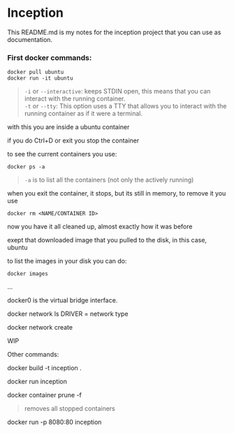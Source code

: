 # Inception
This README.md is my notes for the inception project that you can use as documentation.

### First docker commands:
```
docker pull ubuntu
docker run -it ubuntu
```
> `-i` or `--interactive`: keeps STDIN open, this means that you can interact with the running container.  
`-t` or `--tty`: This option uses a TTY that allows you to interact with the running container as if it were a terminal.

with this you are inside a ubuntu container

if you do Ctrl+D or exit you stop the container

to see the current containers you use:

`docker ps -a`
> `-a` is to list all the containers (not only the actively running)

when you exit the container, it stops, but its still in memory, to remove it you use

`docker rm <NAME/CONTAINER ID>`

now you have it all cleaned up, almost exactly how it was before

exept that downloaded image that you pulled to the disk, in this case, ubuntu

to list the images in your disk you can do:

`docker images`

...

docker0 is the virtual bridge interface.

docker network ls
DRIVER = network type

docker network create <name>


WIP




Other commands:

docker build -t inception .

docker run inception

docker container prune -f
> removes all stopped containers

docker run -p 8080:80 inception
